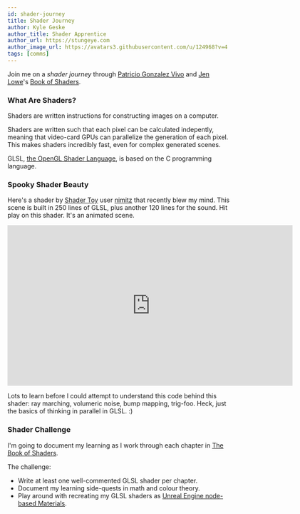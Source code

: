 ```yaml
---
id: shader-journey
title: Shader Journey
author: Kyle Geske
author_title: Shader Apprentice
author_url: https://stungeye.com
author_image_url: https://avatars3.githubusercontent.com/u/124968?v=4
tags: [comms]
---
```


Join me on a _shader journey_ through [Patricio Gonzalez Vivo](http://patriciogonzalezvivo.com/) and [Jen Lowe](http://jenlowe.net/)'s [Book of Shaders](https://thebookofshaders.com/).

### What Are Shaders?

Shaders are written instructions for constructing images on a computer.

Shaders are written such that each pixel can be calculated indepently, meaning that video-card GPUs can parallelize the generation of each pixel. This makes shaders incredibly fast, even for complex generated scenes.

GLSL, [the OpenGL Shader Language](https://www.khronos.org/opengl/wiki/Core_Language_%28GLSL%29), is based on the C programming language.

### Spooky Shader Beauty

Here's a shader by [Shader Toy](https://www.shadertoy.com) user [nimitz](https://www.shadertoy.com/user/nimitz) that recently blew my mind. This scene is built in 250 lines of GLSL, plus another 120 lines for the sound. Hit play on this shader. It's an animated scene.

<iframe width="640" height="360" frameborder="0" src="https://www.shadertoy.com/embed/4ts3z2?gui=true&t=10&paused=true&muted=false" allowfullscreen></iframe>

Lots to learn before I could attempt to understand this code behind this shader: ray marching, volumeric noise, bump mapping, trig-foo. Heck, just the basics of thinking in parallel in GLSL. :)

### Shader Challenge

I'm going to document my learning as I work through each chapter in [The Book of Shaders](https://thebookofshaders.com/).

The challenge:

- Write at least one well-commented GLSL shader per chapter.
- Document my learning side-quests in math and colour theory.
- Play around with recreating my GLSL shaders as [Unreal Engine node-based Materials](https://docs.unrealengine.com/en-US/Engine/Rendering/Materials/HowTo/Main_Material_Node/index.html).
